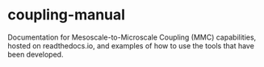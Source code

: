 # coupling-manual

Documentation for Mesoscale-to-Microscale Coupling (MMC) capabilities, hosted
on readthedocs.io, and examples of how to use the tools that have been
developed. 

